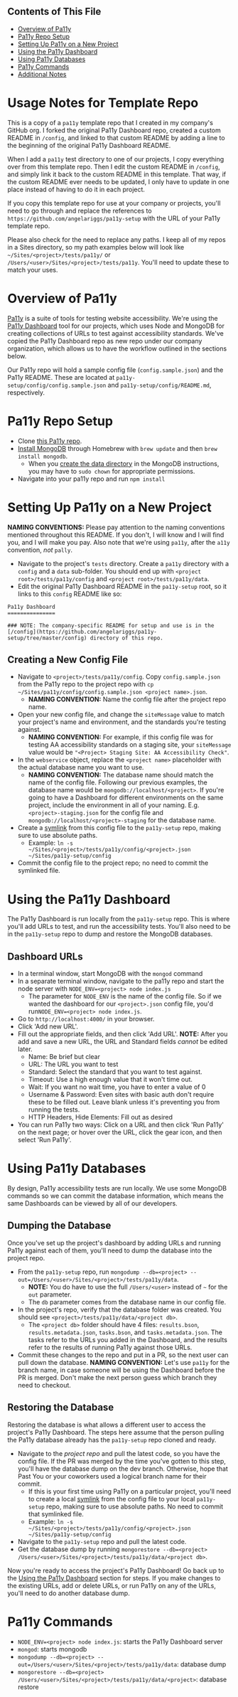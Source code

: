 ## Contents of This File
* [Overview of Pa11y](#overview-of-pa11y)
* [Pa11y Repo Setup](#pa11y-repo-setup)
* [Setting Up Pa11y on a New Project](#setting-up-pa11y-on-a-new-project)
* [Using the Pa11y Dashboard](#using-the-pa11y-dashboard)
* [Using Pa11y Databases](#using-pa11y-databases)
* [Pa11y Commands](#pa11y-commands)
* [Additional Notes](#additional-notes)

# Usage Notes for Template Repo

This is a copy of a `pa11y` template repo that I created in my company's GitHub org. I forked the original Pa11y Dashboard repo, created a custom README in `/config`, and linked to that custom README by adding a line to the beginning of the original Pa11y Dashboard README.

When I add a `pa11y` test directory to one of our projects, I copy everything over from this template repo. Then I edit the custom README in `/config`, and simply link it back to the custom README in this template. That way, if the custom README ever needs to be updated, I only have to update in one place instead of having to do it in each project.

If you copy this template repo for use at your company or projects, you'll need to go through and replace the references to `https://github.com/angelariggs/pa11y-setup` with the URL of your Pa11y template repo.

Please also check for the need to replace any paths. I keep all of my repos in a Sites directory, so my path examples below will look like `~/Sites/<project>/tests/pa11y/` or `/Users/<user>/Sites/<project>/tests/pa11y`. You'll need to update these to match your uses.

# Overview of Pa11y

[Pa11y](http://pa11y.org) is a suite of tools for testing website accessibility. We're using the [Pa11y Dashboard](https://github.com/pa11y/dashboard) tool for our projects, which uses Node and MongoDB for creating collections of URLs to test against accessibility standards. We've copied the Pa11y Dashboard repo as new repo under our company organization, which allows us to have the workflow outlined in the sections below.

Our Pa11y repo will hold a sample config file (`config.sample.json`) and the Pa11y README. These are located at `pa11y-setup/config/config.sample.json` and `pa11y-setup/config/README.md`, respectively.

# Pa11y Repo Setup

* Clone [this Pa11y repo](https://github.com/angelariggs/pa11y-setup).
* [Install MongoDB](https://docs.mongodb.com/manual/tutorial/install-mongodb-on-os-x/) through Homebrew with `brew update` and then `brew install mongodb`.
  * When you [create the data directory](https://docs.mongodb.com/manual/tutorial/install-mongodb-on-os-x/#run-mongodb) in the MongoDB instructions, you may have to `sudo chown` for appropriate permissions.
* Navigate into your pa11y repo and run `npm install`

# Setting Up Pa11y on a New Project

**NAMING CONVENTIONS:** Please pay attention to the naming conventions mentioned throughout this README. If you don't, I will know and I will find you, and I will make you pay. Also note that we're using `pa11y`, after the `a11y` convention, *not* `pally`.

* Navigate to the project's `tests` directory. Create a `pa11y` directory with a `config` and a `data` sub-folder. You should end up with `<project root>/tests/pa11y/config` and `<project root>/tests/pa11y/data`.
* Edit the original Pa11y Dashboard README in the `pa11y-setup` root, so it links to this `config` README like so:

```
Pa11y Dashboard
===============

### NOTE: The company-specific README for setup and use is in the [/config](https://github.com/angelariggs/pa11y-setup/tree/master/config) directory of this repo.
```

## Creating a New Config File

* Navigate to `<project>/tests/pa11y/config`. Copy `config.sample.json` from the Pa11y repo to the project repo with `cp ~/Sites/pa11y/config/config.sample.json <project name>.json`.
    * **NAMING CONVENTION:** Name the config file after the project repo name.
* Open your new config file, and change the `siteMessage` value to match your project's name and environment, and the standards you're testing against.
    * **NAMING CONVENTION:** For example, if this config file was for testing AA accessibility standards on a staging site, your `siteMessage` value would be `"<Project> Staging Site: AA Accessibility Check"`.
* In the `webservice` object, replace the `<project name>` placeholder with the actual database name you want to use.
    * **NAMING CONVENTION:** The database name should match the name of the config file. Following our previous examples, the database name would be `mongodb://localhost/<project>`. If you're going to have a Dashboard for different environments on the same project, include the environment in all of your naming. E.g. `<project>-staging.json` for the config file and `mongodb://localhost/<project>-staging` for the database name.
* Create a [symlink](http://apple.stackexchange.com/questions/115646/how-can-i-create-a-symbolic-link-in-terminal) from this config file to the `pa11y-setup` repo, making sure to use absolute paths.
    * Example: `ln -s ~/Sites/<project>/tests/pa11y/config/<project>.json ~/Sites/pa11y-setup/config`
* Commit the config file to the project repo; no need to commit the symlinked file.

# Using the Pa11y Dashboard

The Pa11y Dashboard is run locally from the `pa11y-setup` repo. This is where you'll add URLs to test, and run the accessibility tests. You'll also need to be in the `pa11y-setup` repo to dump and restore the MongoDB databases.

## Dashboard URLs

* In a terminal window, start MongoDB with the `mongod` command
* In a separate terminal window, navigate to the pa11y repo and start the node server with `NODE_ENV=<project> node index.js`
    * The parameter for `NODE_ENV` is the name of the config file. So if we wanted the dashboard for our `<project>.json` config file, you'd run`NODE_ENV=<project> node index.js`.
* Go to `http://localhost:4000/` in your browser.
* Click 'Add new URL'.
* Fill out the appropriate fields, and then click 'Add URL'. **NOTE:** After you add and save a new URL, the URL and Standard fields *cannot* be edited later.
    * Name: Be brief but clear
    * URL: The URL you want to test
    * Standard: Select the standard that you want to test against.
    * Timeout: Use a high enough value that it won't time out.
    * Wait: If you want no wait time, you have to enter a value of 0
    * Username & Password: Even sites with basic auth don't require these to be filled out. Leave blank unless it's preventing you from running the tests.
    * HTTP Headers, Hide Elements: Fill out as desired
* You can run Pa11y two ways: Click on a URL and then click 'Run Pa11y' on the next page; or hover over the URL, click the gear icon, and then select 'Run Pa11y'.

# Using Pa11y Databases

By design, Pa11y accessibility tests are run locally. We use some MongoDB commands so we can commit the database information, which means the same Dashboards can be viewed by all of our developers.

## Dumping the Database

Once you've set up the project's dashboard by adding URLs and running Pa11y against each of them, you'll need to dump the database into the project repo.
* From the `pa11y-setup` repo, run `mongodump --db=<project> --out=/Users/<user>/Sites/<project>/tests/pa11y/data`.
    * **NOTE:** You do have to use the full `/Users/<user>` instead of `~` for the `out` parameter.
    * The `db` parameter comes from the database name in our config file.
* In the project's repo, verify that the database folder was created. You should see `<project>/tests/pa11y/data/<project db>`.
    * The `<project db>` folder should have 4 files: `results.bson`, `results.metadata.json`, `tasks.bson`, and `tasks.metadata.json`. The tasks refer to the URLs you added in the Dashboard, and the results refer to the results of running Pa11y against those URLs.
* Commit these changes to the repo and put in a PR, so the next user can pull down the database. **NAMING CONVENTION:** Let's use `pa11y` for the branch name, in case someone will be using the Dashboard before the PR is merged. Don't make the next person guess which branch they need to checkout.

## Restoring the Database

Restoring the database is what allows a different user to access the project's Pa11y Dashboard. The steps here assume that the person pulling the Pa11y database already has the `pa11y-setup` repo cloned and ready.

* Navigate to the *project repo* and pull the latest code, so you have the config file. If the PR was merged by the time you've gotten to this step, you'll have the database dump on the dev branch. Otherwise, hope that Past You or your coworkers used a logical branch name for their commit.
  * If this is your first time using Pa11y on a particular project, you'll need to create a local [symlink](http://apple.stackexchange.com/questions/115646/how-can-i-create-a-symbolic-link-in-terminal) from the config file to your local `pa11y-setup` repo, making sure to use absolute paths. No need to commit that symlinked file.
  * Example: `ln -s ~/Sites/<project>/tests/pa11y/config/<project>.json ~/Sites/pa11y-setup/config`
* Navigate to the `pa11y-setup` repo and pull the latest code.
* Get the database dump by running `mongorestore --db=<project> /Users/<user>/Sites/<project>/tests/pa11y/data/<project db>`.

Now you're ready to access the project's Pa11y Dashboard! Go back up to the [Using the Pa11y Dashboard](#using-the-pa11y-dashboard) section for steps. If you make changes to the existing URLs, add or delete URLs, or run Pa11y on any of the URLs, you'll need to do another database dump.

# Pa11y Commands

* `NODE_ENV=<project> node index.js`: starts the Pa11y Dashboard server
* `mongod`: starts mongodb
* `mongodump --db=<project> --out=/Users/<user>/Sites/<project>/tests/pa11y/data`: database dump
* `mongorestore --db=<project> /Users/<user>/Sites/<project>/tests/pa11y/data/<project>`: database restore

